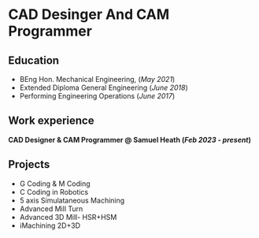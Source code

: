 # CAD Desinger And CAM Programmer 
## Education 
- BEng Hon. Mechanical Engineering, (_May 2021_) 
- Extended Diploma General Engineering (_June 2018_) 
- Performing Engineering Operations (_June 2017_)

## Work experience 
**CAD Designer & CAM Programmer @ Samuel Heath (_Feb 2023 - present_)**

## Projects 
- G Coding & M Coding
- C Coding in Robotics 
- 5 axis Simulataneous Machining
- Advanced Mill Turn
- Advanced 3D Mill- HSR+HSM
- iMachining 2D+3D
  
